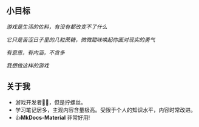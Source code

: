 ## 小目标

*游戏是生活的佐料，有没有都改变不了什么*

*它只是苦涩日子里的几粒蔗糖，微微甜味唤起你面对现实的勇气*

*有意思，有内涵，不贪多*

*我想做这样的游戏*


## 关于我
* 游戏开发者🧑‍💻，但是拧螺丝。
* 学习笔记居多，主观内容含量极高。受限于个人的知识水平，内容时常改进。
* 👍**MkDocs-Material** 非常好用!



